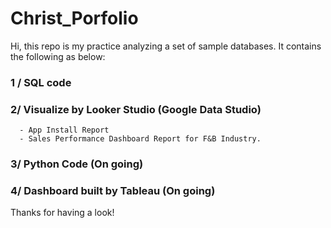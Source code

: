 # Christ_Porfolio

Hi, this repo is my practice analyzing a set of sample databases. It contains the following as below:

### 1 / SQL code

### 2/ Visualize by Looker Studio (Google Data Studio)
      - App Install Report
      - Sales Performance Dashboard Report for F&B Industry.

### 3/ Python Code (On going)

### 4/ Dashboard built by Tableau (On going)

Thanks for having a look!
